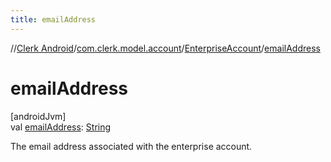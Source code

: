 ```yaml
---
title: emailAddress
---
```

//[Clerk Android](../../../index.html)/[com.clerk.model.account](../index.html)/[EnterpriseAccount](index.html)/[emailAddress](email-address.html)



# emailAddress



[androidJvm]\
val [emailAddress](email-address.html): [String](https://kotlinlang.org/api/latest/jvm/stdlib/kotlin-stdlib/kotlin/-string/index.html)



The email address associated with the enterprise account.




